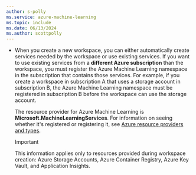 ```yaml
---
author: s-polly
ms.service: azure-machine-learning
ms.topic: include
ms.date: 06/13/2024
ms.author: scottpolly
---
```


- When you create a new workspace, you can either automatically create services needed by the workspace or use existing services. If you want to use existing services from a **different Azure subscription** than the workspace, you must register the Azure Machine Learning namespace in the subscription that contains those services. For example, if you create a workspace in subscription A that uses a storage account in subscription B, the Azure Machine Learning namespace must be registered in subscription B before the workspace can use the storage account.

  The resource provider for Azure Machine Learning is **Microsoft.MachineLearningServices**. For information on seeing whether it's registered or registering it, see [Azure resource providers and types](/azure/azure-resource-manager/management/resource-providers-and-types).

  > [!IMPORTANT]
  > This information applies only to resources provided during workspace creation: Azure Storage Accounts, Azure Container Registry, Azure Key Vault, and Application Insights.
